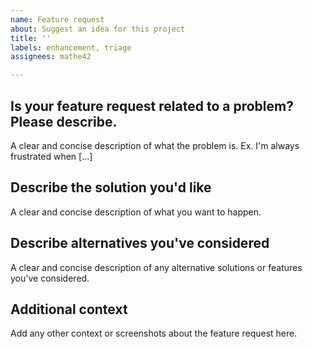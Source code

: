 ```yaml
---
name: Feature request
about: Suggest an idea for this project
title: ''
labels: enhancement, triage
assignees: mathe42

---
```


## Is your feature request related to a problem? Please describe.

A clear and concise description of what the problem is. Ex. I'm always
frustrated when [...]

## Describe the solution you'd like

A clear and concise description of what you want to happen.

## Describe alternatives you've considered

A clear and concise description of any alternative solutions or features you've
considered.

## Additional context

Add any other context or screenshots about the feature request here.
